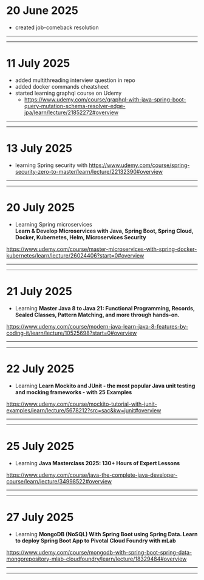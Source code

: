 # 20 June 2025
- created job-comeback resolution

---
---

# 11 July 2025
- added multithreading interview question in repo
- added docker commands cheatsheet
- started learning graphql course on Udemy
  - https://www.udemy.com/course/graphql-with-java-spring-boot-query-mutation-schema-resolver-edge-jpa/learn/lecture/21852272#overview

---
---

# 13 July 2025
- learning Spring security with https://www.udemy.com/course/spring-security-zero-to-master/learn/lecture/22132390#overview

---
---

# 20 July 2025
- Learning Spring microservices  
**Learn & Develop Microservices with Java, Spring Boot, Spring Cloud, Docker, Kubernetes, Helm, Microservices Security**

https://www.udemy.com/course/master-microservices-with-spring-docker-kubernetes/learn/lecture/26024406?start=0#overview

---
---

# 21 July 2025
- Learning **Master Java 8 to Java 21: Functional Programming, Records, Sealed Classes, Pattern Matching, and more through hands-on.**

https://www.udemy.com/course/modern-java-learn-java-8-features-by-coding-it/learn/lecture/10525698?start=0#overview

---
---

# 22 July 2025
- Learning **Learn Mockito and JUnit - the most popular Java unit testing and mocking frameworks - with 25 Examples**

https://www.udemy.com/course/mockito-tutorial-with-junit-examples/learn/lecture/5678212?src=sac&kw=junit#overview

---
---

# 25 July 2025

- Learning **Java Masterclass 2025: 130+ Hours of Expert Lessons**

https://www.udemy.com/course/java-the-complete-java-developer-course/learn/lecture/34998522#overview

---
---

# 27 July 2025

- Learning **MongoDB (NoSQL) With Spring Boot using Spring Data. Learn to deploy Spring Boot App to Pivotal Cloud Foundry with mLab**

https://www.udemy.com/course/mongodb-with-spring-boot-spring-data-mongorepository-mlab-cloudfoundry/learn/lecture/18329484#overview

---
---


